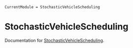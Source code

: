 ```@meta
CurrentModule = StochasticVehicleScheduling
```

# StochasticVehicleScheduling

Documentation for [StochasticVehicleScheduling](https://github.com/BatyLeo/StochasticVehicleScheduling.jl).
